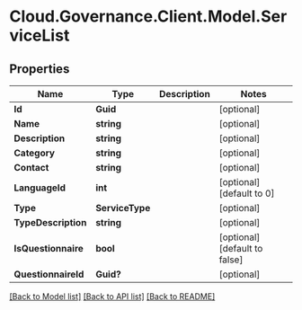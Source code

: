 # Cloud.Governance.Client.Model.ServiceList
## Properties

Name | Type | Description | Notes
------------ | ------------- | ------------- | -------------
**Id** | **Guid** |  | [optional] 
**Name** | **string** |  | [optional] 
**Description** | **string** |  | [optional] 
**Category** | **string** |  | [optional] 
**Contact** | **string** |  | [optional] 
**LanguageId** | **int** |  | [optional] [default to 0]
**Type** | **ServiceType** |  | [optional] 
**TypeDescription** | **string** |  | [optional] 
**IsQuestionnaire** | **bool** |  | [optional] [default to false]
**QuestionnaireId** | **Guid?** |  | [optional] 

[[Back to Model list]](../README.md#documentation-for-models) [[Back to API list]](../README.md#documentation-for-api-endpoints) [[Back to README]](../README.md)


